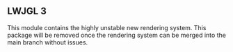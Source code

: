 ## LWJGL 3

This module contains the highly unstable new rendering system. This package will be removed once the rendering system can be merged into the main branch without issues.